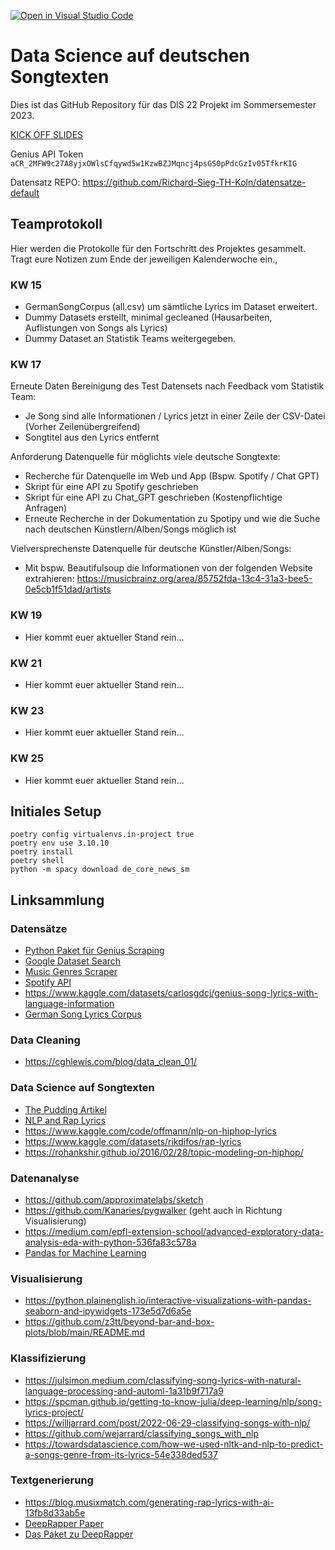 [![Open in Visual Studio Code](https://classroom.github.com/assets/open-in-vscode-c66648af7eb3fe8bc4f294546bfd86ef473780cde1dea487d3c4ff354943c9ae.svg)](https://classroom.github.com/online_ide?assignment_repo_id=10691093&assignment_repo_type=AssignmentRepo)
# Data Science auf deutschen Songtexten

Dies ist das GitHub Repository für das DIS 22 Projekt im Sommersemester 2023.

[KICK OFF SLIDES](https://docs.google.com/presentation/d/1ZCuXBB6UTuU16BaRwoI_s_GueJkL7dn6yA3QMEmVnOE/edit?usp=sharing)

Genius API Token `aCR_2MFW9c27A8yjxOWlsCfqywd5w1KzwBZJMqncj4psGS0pPdcGzIv05TfkrKIG`

Datensatz REPO: https://github.com/Richard-Sieg-TH-Koln/datensatze-default
## Teamprotokoll

Hier werden die Protokolle für den Fortschritt des Projektes gesammelt. Tragt eure Notizen zum Ende der jeweiligen Kalenderwoche ein.,

### KW 15

- GermanSongCorpus (all.csv) um sämtliche Lyrics im Dataset erweitert.
- Dummy Datasets erstellt, minimal gecleaned (Hausarbeiten, Auflistungen von Songs als Lyrics)
- Dummy Dataset an Statistik Teams weitergegeben.

### KW 17

Erneute Daten Bereinigung des Test Datensets nach Feedback vom Statistik Team:
- Je Song sind alle Informationen / Lyrics jetzt in einer Zeile der CSV-Datei (Vorher Zeilenübergreifend)
- Songtitel aus den Lyrics entfernt

Anforderung Datenquelle für möglichts viele deutsche Songtexte:
- Recherche für Datenquelle im Web und App (Bspw. Spotify / Chat GPT)
- Skript für eine API zu Spotify geschrieben
- Skript für eine API zu Chat_GPT geschrieben (Kostenpflichtige Anfragen)
- Erneute Recherche in der Dokumentation zu Spotipy und wie die Suche nach deutschen Künstlern/Alben/Songs möglich ist

Vielversprechenste Datenquelle für deutsche Künstler/Alben/Songs:
- Mit bspw. Beautifulsoup die Informationen von  der folgenden Website extrahieren: https://musicbrainz.org/area/85752fda-13c4-31a3-bee5-0e5cb1f51dad/artists 


### KW 19

- Hier kommt euer aktueller Stand rein...

### KW 21

- Hier kommt euer aktueller Stand rein...

### KW 23

- Hier kommt euer aktueller Stand rein...

### KW 25

- Hier kommt euer aktueller Stand rein...

## Initiales Setup

```
poetry config virtualenvs.in-project true
poetry env use 3.10.10
poetry install
poetry shell
python -m spacy download de_core_news_sm
```

## Linksammlung

### Datensätze

- [Python Paket für Genius Scraping](https://github.com/johnwmillr/LyricsGenius)
- [Google Dataset Search](https://datasetsearch.research.google.com/search?src=0&query=songtexte&docid=L2cvMTFuZmJqNjkwNA%3D%3D)
- [Music Genres Scraper](https://github.com/robbiebarrat/art-DCGAN/blob/master/genre-scraper.py)
- [Spotify API](https://developer.spotify.com/documentation/web-api/reference/#/operations/get-audio-features)
- https://www.kaggle.com/datasets/carlosgdcj/genius-song-lyrics-with-language-information
- [German Song Lyrics Corpus](https://github.com/lauchblatt/GermanSongLyricsCorpus)

### Data Cleaning

- https://cghlewis.com/blog/data_clean_01/

### Data Science auf Songtexten

- [The Pudding Artikel](https://pudding.cool/projects/vocabulary/index.html)
- [NLP and Rap Lyrics](https://towardsdatascience.com/natural-language-processing-and-rap-lyrics-c678e60073fb)
- https://www.kaggle.com/code/offmann/nlp-on-hiphop-lyrics
- https://www.kaggle.com/datasets/rikdifos/rap-lyrics
- https://rohankshir.github.io/2016/02/28/topic-modeling-on-hiphop/

### Datenanalyse

- https://github.com/approximatelabs/sketch
- https://github.com/Kanaries/pygwalker (geht auch in Richtung Visualisierung)
- https://medium.com/epfl-extension-school/advanced-exploratory-data-analysis-eda-with-python-536fa83c578a
- [Pandas for Machine Learning](https://madewithml.com/courses/foundations/pandas/)

### Visualisierung

- https://python.plainenglish.io/interactive-visualizations-with-pandas-seaborn-and-ipywidgets-173e5d7d6a5e
- https://github.com/z3tt/beyond-bar-and-box-plots/blob/main/README.md

### Klassifizierung

- https://julsimon.medium.com/classifying-song-lyrics-with-natural-language-processing-and-automl-1a31b9f717a9
- https://spcman.github.io/getting-to-know-julia/deep-learning/nlp/song-lyrics-project/
- https://willjarrard.com/post/2022-06-29-classifying-songs-with-nlp/
- https://github.com/wejarrard/classifying_songs_with_nlp
- https://towardsdatascience.com/how-we-used-nltk-and-nlp-to-predict-a-songs-genre-from-its-lyrics-54e338ded537

### Textgenerierung

- https://blog.musixmatch.com/generating-rap-lyrics-with-ai-13fb8d33ab5e
- [DeepRapper Paper](https://aclanthology.org/2021.acl-long.6/)
- [Das Paket zu DeepRapper](https://github.com/microsoft/muzic/tree/main/deeprapper)
